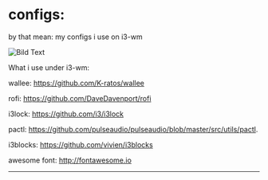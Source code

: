 # configs: 
by that mean: my configs i use on i3-wm

![Bild Text](http://kamprad.net/wp-content/uploads/2016/02/Bildschirmfoto-vom-2017-08-25-03-41-04.png)

What i use under i3-wm:

wallee: https://github.com/K-ratos/wallee

rofi: https://github.com/DaveDavenport/rofi

i3lock: https://github.com/i3/i3lock

pactl: 
https://github.com/pulseaudio/pulseaudio/blob/master/src/utils/pactl.

i3blocks: https://github.com/vivien/i3blocks

awesome font: http://fontawesome.io


---
